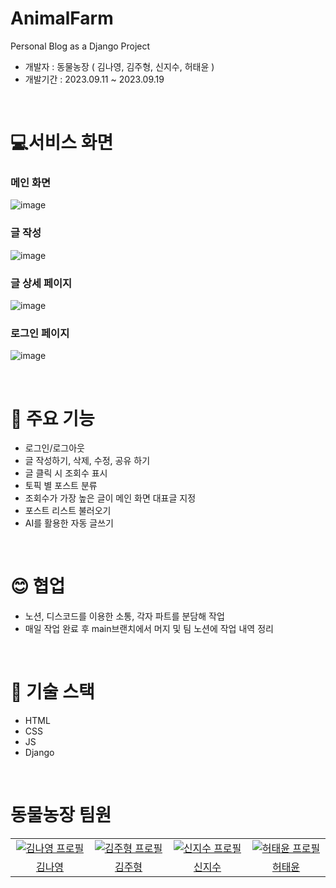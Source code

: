 # AnimalFarm
Personal Blog as a Django Project

- 개발자 : 동물농장 ( 김나영, 김주형, 신지수, 허태윤 )
- 개발기간 : 2023.09.11 ~ 2023.09.19

<br />

# 💻서비스 화면
### 메인 화면
![image](https://github.com/bnz18/AnimalFarm/assets/135521917/c7885b06-3746-42a4-a684-ec5519a9a8e0)

### 글 작성
![image](https://github.com/bnz18/AnimalFarm/assets/135521917/1525887f-ed44-4222-8ea9-92ba6973a471)

### 글 상세 페이지
![image](https://github.com/bnz18/AnimalFarm/assets/135521917/935ce40a-1aaa-4bf8-ac06-ff1380b23f7a)

### 로그인 페이지
![image](https://github.com/bnz18/AnimalFarm/assets/135521917/15d5fefc-72a0-4e53-b9de-2c0713412a22)

<br />


# 📢 주요 기능
- 로그인/로그아웃
- 글 작성하기, 삭제, 수정, 공유 하기
- 글 클릭 시 조회수 표시
- 토픽 별 포스트 분류
- 조회수가 가장 높은 글이 메인 화면 대표글 지정
- 포스트 리스트 불러오기
- AI를 활용한 자동 글쓰기

<br />

# 😊 협업
- 노션, 디스코드를 이용한 소통, 각자 파트를 분담해 작업
- 매일 작업 완료 후 main브랜치에서 머지 및 팀 노션에 작업 내역 정리

<br />
 
# 🔨 기술 스택
- HTML
- CSS
- JS
- Django

<br />

# 동물농장 팀원
<table>
  <tr>
    <td align="center" width="150px">
      <a href="https://github.com/KimChaeHong" target="_blank">
        <img src="https://avatars.githubusercontent.com/u/85244599?v=4" alt="김나영 프로필" />
      </a>
    </td>
    <td align="center" width="150px">
      <a href="https://github.com/juni9797" target="_blank">
        <img src="https://avatars.githubusercontent.com/u/132365165?v=4" alt="김주형 프로필" />
      </a>
    </td>
    <td align="center" width="150px">
      <a href="https://github.com/NewJiSoo" target="_blank">
        <img src="https://avatars.githubusercontent.com/u/135521917?v=4" alt="신지수 프로필" />
      </a>
    </td>
    <td align="center" width="150px">
      <a href="https://github.com/Yumi-Heo" target="_blank">
        <img src="https://avatars.githubusercontent.com/u/101459428?v=4" alt="허태윤 프로필" />
      </a>
    </td>
  </tr>
  <tr>
    <td align="center">
      <a href="https://github.com/Ethanall94" target="_blank">
        김나영
      </a>
    </td>
    <td align="center">
      <a href="https://github.com/JKim04" target="_blank">
        김주형
      </a>
    </td>
    <td align="center">
      <a href="https://github.com/NewJiSoo" target="_blank">
        신지수
      </a>
    </td>
    <td align="center">
      <a href="https://github.com/bnz18" target="_blank">
        허태윤
      </a>
    </td>
  </tr>
</table>

<br />
  
  
